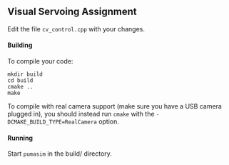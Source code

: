 ## Visual Servoing Assignment

Edit the file `cv_control.cpp` with your changes.


#### Building
To compile your code:
```
mkdir build
cd build
cmake ..
make
```

To compile with real camera support (make sure you have a USB camera plugged in), you should instead run `cmake` with the `-DCMAKE_BUILD_TYPE=RealCamera` option.

#### Running
Start `pumasim` in the build/ directory.
